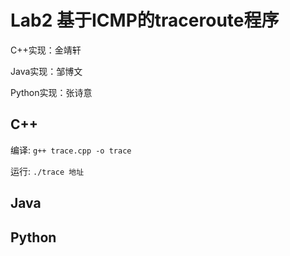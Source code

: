 # Lab2 基于ICMP的traceroute程序

C++实现：金靖轩

Java实现：邹博文

Python实现：张诗意

## C++

编译: `g++ trace.cpp -o trace`

运行: `./trace 地址`

## Java

## Python

